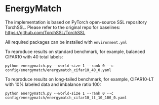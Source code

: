 # EnergyMatch

The implementation is based on PyTorch open-source SSL repository TorchSSL. Please refer to the original repo for baselines: https://github.com/TorchSSL/TorchSSL

All required packages can be installed with `environment.yml`

To reproduce results on standard benchmark, for example, balanced CIFAR10 with 40 total labels:


`python energymatch.py --world-size 1 --rank 0 --c config/energymatch/energymatch_cifar10_40_0.yaml`

To reproduce results on long-tailed benchmark, for example, CIFAR10-LT with 10% labeled data and imbalance ratio 100:

`python energymatch.py --world-size 1 --rank 0 --c config/energymatch/energymatch_cifar10_lt_10_100_0.yaml`

